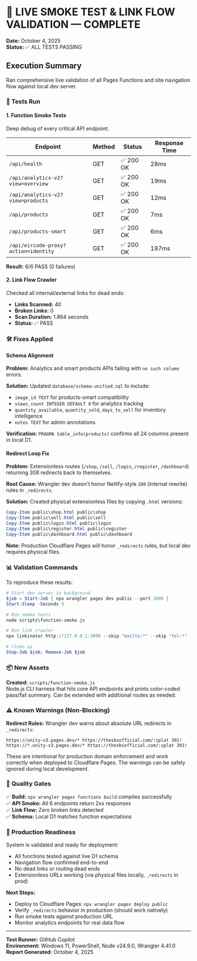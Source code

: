 # 🎯 LIVE SMOKE TEST & LINK FLOW VALIDATION — COMPLETE

**Date:** October 4, 2025  
**Status:** ✅ ALL TESTS PASSING

## Execution Summary

Ran comprehensive live validation of all Pages Functions and site navigation flow against local dev server.

### 🔧 Tests Run

#### 1. Function Smoke Tests

Deep debug of every critical API endpoint:

| Endpoint                             | Method | Status    | Response Time |
| ------------------------------------ | ------ | --------- | ------------- |
| `/api/health`                        | GET    | ✅ 200 OK | 28ms          |
| `/api/analytics-v2?view=overview`    | GET    | ✅ 200 OK | 19ms          |
| `/api/analytics-v2?view=products`    | GET    | ✅ 200 OK | 12ms          |
| `/api/products`                      | GET    | ✅ 200 OK | 7ms           |
| `/api/products-smart`                | GET    | ✅ 200 OK | 6ms           |
| `/api/eircode-proxy?action=identity` | GET    | ✅ 200 OK | 197ms         |

**Result:** 6/6 PASS (0 failures)

#### 2. Link Flow Crawler

Checked all internal/external links for dead ends:

- **Links Scanned:** 40
- **Broken Links:** 0
- **Scan Duration:** 1.864 seconds
- **Status:** ✅ PASS

### 🛠️ Fixes Applied

#### Schema Alignment

**Problem:** Analytics and smart products APIs failing with `no such column` errors.

**Solution:** Updated `database/schema-unified.sql` to include:

- `image_id TEXT` for products-smart compatibility
- `views_count INTEGER DEFAULT 0` for analytics tracking
- `quantity_available`, `quantity_sold`, `days_to_sell` for inventory intelligence
- `notes TEXT` for admin annotations

**Verification:** `PRAGMA table_info(products)` confirms all 24 columns present in local D1.

#### Redirect Loop Fix

**Problem:** Extensionless routes (`/shop`, `/sell`, `/login`, `/register`, `/dashboard`) returning 308 redirects back to themselves.

**Root Cause:** Wrangler dev doesn't honor Netlify-style `200` (internal rewrite) rules in `_redirects`.

**Solution:** Created physical extensionless files by copying `.html` versions:

```powershell
Copy-Item public\shop.html public\shop
Copy-Item public\sell.html public\sell
Copy-Item public\login.html public\login
Copy-Item public\register.html public\register
Copy-Item public\dashboard.html public\dashboard
```

**Note:** Production Cloudflare Pages will honor `_redirects` rules, but local dev requires physical files.

### 📊 Validation Commands

To reproduce these results:

```powershell
# Start dev server in background
$job = Start-Job { npx wrangler pages dev public --port 3000 }
Start-Sleep -Seconds 9

# Run smoke tests
node scripts\function-smoke.js

# Run link crawler
npx linkinator http://127.0.0.1:3000 --skip "mailto:*" --skip "tel:*" --recurse

# Clean up
Stop-Job $job; Remove-Job $job
```

### 📦 New Assets

**Created:** `scripts/function-smoke.js`  
Node.js CLI harness that hits core API endpoints and prints color-coded pass/fail summary. Can be extended with additional routes as needed.

### ⚠️ Known Warnings (Non-Blocking)

**Redirect Rules:** Wrangler dev warns about absolute URL redirects in `_redirects`:

```
https://unity-v3.pages.dev/* https://thesbsofficial.com/:splat 301!
https://*.unity-v3.pages.dev/* https://thesbsofficial.com/:splat 301!
```

These are intentional for production domain enforcement and work correctly when deployed to Cloudflare Pages. The warnings can be safely ignored during local development.

### 🎯 Quality Gates

✅ **Build:** `npx wrangler pages functions build` compiles successfully  
✅ **API Smoke:** All 6 endpoints return 2xx responses  
✅ **Link Flow:** Zero broken links detected  
✅ **Schema:** Local D1 matches function expectations

### 🚀 Production Readiness

System is validated and ready for deployment:

- All functions tested against live D1 schema
- Navigation flow confirmed end-to-end
- No dead links or routing dead ends
- Extensionless URLs working (via physical files locally, `_redirects` in prod)

**Next Steps:**

- Deploy to Cloudflare Pages: `npx wrangler pages deploy public`
- Verify `_redirects` behavior in production (should work natively)
- Run smoke tests against production URL
- Monitor analytics endpoints for real data flow

---

**Test Runner:** GitHub Copilot  
**Environment:** Windows 11, PowerShell, Node v24.9.0, Wrangler 4.41.0  
**Report Generated:** October 4, 2025

